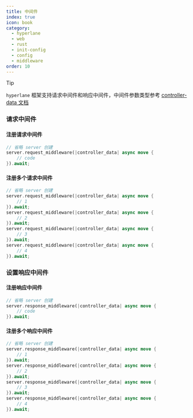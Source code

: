 ```yaml
---
title: 中间件
index: true
icon: book
category:
  - hyperlane
  - web
  - rust
  - init-config
  - config
  - middleware
order: 10
---
```


<Share colorful />

> [!tip]
>
> `hyperlane` 框架支持请求中间件和响应中间件，中间件参数类型参考 [controller-data 文档](../type/controller-data.md)

### 请求中间件

#### 注册请求中间件

```rust
// 省略 server 创建
server.request_middleware(|controller_data| async move {
    // code
}).await;
```

#### 注册多个请求中间件

```rust
// 省略 server 创建
server.request_middleware(|controller_data| async move {
    // 1
}).await;
server.request_middleware(|controller_data| async move {
    // 2
}).await;
server.request_middleware(|controller_data| async move {
    // 3
}).await;
server.request_middleware(|controller_data| async move {
    // 4
}).await;
```

### 设置响应中间件

#### 注册响应中间件

```rust
// 省略 server 创建
server.response_middleware(|controller_data| async move {
    // code
}).await;
```

#### 注册多个响应中间件

```rust
// 省略 server 创建
server.response_middleware(|controller_data| async move {
    // 1
}).await;
server.response_middleware(|controller_data| async move {
    // 2
}).await;
server.response_middleware(|controller_data| async move {
    // 3
}).await;
server.response_middleware(|controller_data| async move {
    // 4
}).await;
```

<Bottom />
